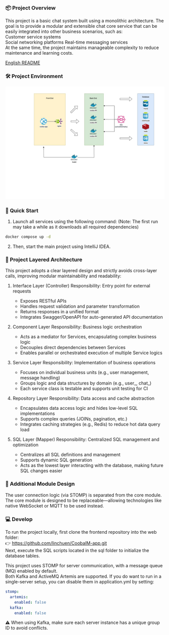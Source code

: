 ### 📦 Project Overview
This project is a basic chat system built using a monolithic architecture.
The goal is to provide a modular and extensible chat core service that can be
easily integrated into other business scenarios, such as:  
Customer service systems  
Social networking platforms
Real-time messaging services  
At the same time, the project maintains manageable complexity to reduce maintenance and learning costs.

[English README](https://github.com/linchuen/CoobaIM/blob/main/README-en.md)

### 🛠️ Project Environment

![env](/image/coobaIM.jpg)

### 🚀 Quick Start
1. Launch all services using the following command:
(Note: The first run may take a while as it downloads all required dependencies)

``` bash
docker compose up -d
```
2. Then, start the main project using IntelliJ IDEA.

### 🧩 Project Layered Architecture
This project adopts a clear layered design and strictly avoids cross-layer calls, improving modular maintainability and readability:

1. Interface Layer (Controller)
Responsibility: Entry point for external requests
   - Exposes RESTful APIs 
   - Handles request validation and parameter transformation 
   - Returns responses in a unified format 
   - Integrates Swagger/OpenAPI for auto-generated API documentation

2. Component Layer
Responsibility: Business logic orchestration 
   - Acts as a mediator for Services, encapsulating complex business logic 
   - Decouples direct dependencies between Services 
   - Enables parallel or orchestrated execution of multiple Service logics

3. Service Layer
Responsibility: Implementation of business operations
   - Focuses on individual business units (e.g., user management, message handling)
   - Groups logic and data structures by domain (e.g., user_, chat_)
   - Each service class is testable and supports unit testing for CI

4. Repository Layer
Responsibility: Data access and cache abstraction
   - Encapsulates data access logic and hides low-level SQL implementations
   - Supports complex queries (JOINs, pagination, etc.)
   - Integrates caching strategies (e.g., Redis) to reduce hot data query load

5. SQL Layer (Mapper)
Responsibility: Centralized SQL management and optimization
   - Centralizes all SQL definitions and management
   - Supports dynamic SQL generation
   - Acts as the lowest layer interacting with the database, making future SQL changes easier

### 🧱 Additional Module Design
The user connection logic (via STOMP) is separated from the core module.
The core module is designed to be replaceable—allowing technologies like native WebSocket or MQTT to be used instead.

### 💻  Develop
To run the project locally, first clone the frontend repository into the web folder:  
👉 https://github.com/linchuen/CoobaIM-app.git  
Next, execute the SQL scripts located in the sql folder to initialize the database tables.   

This project uses STOMP for server communication, with a message queue (MQ) enabled by default.  
Both Kafka and ActiveMQ Artemis are supported. If you do want to run in a single-server setup,
you can disable them in application.yml by setting:
```yaml
stomp:
  artemis:
    enabled: false
  kafka:
    enabled: false
```
⚠️ When using Kafka, make sure each server instance has a unique group ID to avoid conflicts.

